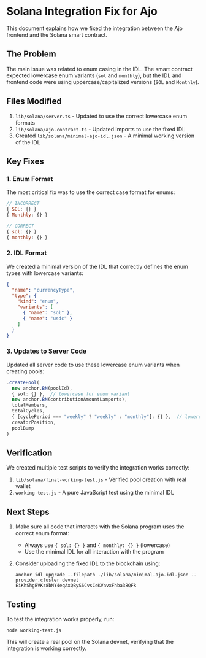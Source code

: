 # Solana Integration Fix for Ajo

This document explains how we fixed the integration between the Ajo frontend and the Solana smart contract.

## The Problem

The main issue was related to enum casing in the IDL. The smart contract expected lowercase enum variants (`sol` and `monthly`), but the IDL and frontend code were using uppercase/capitalized versions (`SOL` and `Monthly`).

## Files Modified

1. `lib/solana/server.ts` - Updated to use the correct lowercase enum formats
2. `lib/solana/ajo-contract.ts` - Updated imports to use the fixed IDL
3. Created `lib/solana/minimal-ajo-idl.json` - A minimal working version of the IDL

## Key Fixes

### 1. Enum Format

The most critical fix was to use the correct case format for enums:
```javascript
// INCORRECT
{ SOL: {} }  
{ Monthly: {} }

// CORRECT  
{ sol: {} }
{ monthly: {} }
```

### 2. IDL Format

We created a minimal version of the IDL that correctly defines the enum types with lowercase variants:

```json
{
  "name": "currencyType",
  "type": {
    "kind": "enum",
    "variants": [
      { "name": "sol" },
      { "name": "usdc" }
    ]
  }
}
```

### 3. Updates to Server Code

Updated all server code to use these lowercase enum variants when creating pools:

```typescript
.createPool(
  new anchor.BN(poolId),
  { sol: {} },  // lowercase for enum variant
  new anchor.BN(contributionAmountLamports),
  totalMembers,
  totalCycles,
  { [cyclePeriod === "weekly" ? "weekly" : "monthly"]: {} },  // lowercase for enum variant
  creatorPosition,
  poolBump
)
```

## Verification

We created multiple test scripts to verify the integration works correctly:

1. `lib/solana/final-working-test.js` - Verified pool creation with real wallet
2. `working-test.js` - A pure JavaScript test using the minimal IDL

## Next Steps

1. Make sure all code that interacts with the Solana program uses the correct enum format:
   - Always use `{ sol: {} }` and `{ monthly: {} }` (lowercase)
   - Use the minimal IDL for all interaction with the program

2. Consider uploading the fixed IDL to the blockchain using:
   ```
   anchor idl upgrade --filepath ./lib/solana/minimal-ajo-idl.json --provider.cluster devnet EiKhShgBVKz8bNY4eqAxQByS6CvsCeKVavxFhba38QFk
   ```

## Testing

To test the integration works properly, run:

```
node working-test.js
```

This will create a real pool on the Solana devnet, verifying that the integration is working correctly. 